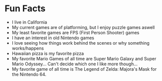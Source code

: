 # Fun Facts
* I live in California
* My current games are of platforming, but I enjoy puzzle games aswell
* My least favorite games are FPS (First Person Shooter) games
* I have an interest in old Nintendo games
* I love seeing how things work behind the scenes or why something works/happens
* Hawaiian pizza is my favorite pizza
* My favorite Mario Games of all time are Super Mario Galaxy and Super Mario Odyssey... Can't decide which one I like more though...
* My favorite game of all time is The Legend of Zelda: Majora's Mask for the Nintendo 64.